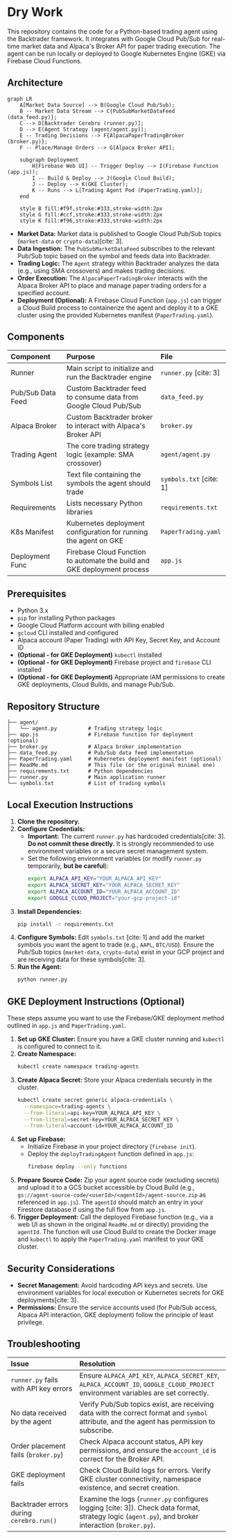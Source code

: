 # Dry Work

This repository contains the code for a Python-based trading agent using the Backtrader framework. It integrates with Google Cloud Pub/Sub for real-time market data and Alpaca's Broker API for paper trading execution. The agent can be run locally or deployed to Google Kubernetes Engine (GKE) via Firebase Cloud Functions.

## Architecture

```mermaid
graph LR
    A[Market Data Source] --> B(Google Cloud Pub/Sub);
    B -- Market Data Stream --> C{PubSubMarketDataFeed (data_feed.py)};
    C --> D[Backtrader Cerebro (runner.py)];
    D --> E(Agent Strategy (agent/agent.py));
    E -- Trading Decisions --> F{AlpacaPaperTradingBroker (broker.py)};
    F -- Place/Manage Orders --> G[Alpaca Broker API];

    subgraph Deployment
        H[Firebase Web UI] -- Trigger Deploy --> I(Firebase Function (app.js));
        I -- Build & Deploy --> J(Google Cloud Build);
        J -- Deploy --> K(GKE Cluster);
        K -- Runs --> L[Trading Agent Pod (PaperTrading.yaml)];
    end

    style B fill:#f9f,stroke:#333,stroke-width:2px
    style G fill:#ccf,stroke:#333,stroke-width:2px
    style K fill:#f96,stroke:#333,stroke-width:2px
```

* **Market Data:** Market data is published to Google Cloud Pub/Sub topics (`market-data` or `crypto-data`)[cite: 3].
* **Data Ingestion:** The `PubSubMarketDataFeed` subscribes to the relevant Pub/Sub topic based on the symbol and feeds data into Backtrader.
* **Trading Logic:** The `Agent` strategy within Backtrader analyzes the data (e.g., using SMA crossovers) and makes trading decisions.
* **Order Execution:** The `AlpacaPaperTradingBroker` interacts with the Alpaca Broker API to place and manage paper trading orders for a specified account.
* **Deployment (Optional):** A Firebase Cloud Function (`app.js`) can trigger a Cloud Build process to containerize the agent and deploy it to a GKE cluster using the provided Kubernetes manifest (`PaperTrading.yaml`).

## Components

| Component         | Purpose                                                                 | File                |
| :---------------- | :---------------------------------------------------------------------- | :------------------ |
| Runner            | Main script to initialize and run the Backtrader engine                 | `runner.py` [cite: 3]         |
| Pub/Sub Data Feed | Custom Backtrader feed to consume data from Google Cloud Pub/Sub        | `data_feed.py`      |
| Alpaca Broker     | Custom Backtrader broker to interact with Alpaca's Broker API           | `broker.py`       |
| Trading Agent     | The core trading strategy logic (example: SMA crossover)                | `agent/agent.py`    |
| Symbols List      | Text file containing the symbols the agent should trade                 | `symbols.txt` [cite: 1]     |
| Requirements      | Lists necessary Python libraries                                        | `requirements.txt`  |
| K8s Manifest      | Kubernetes deployment configuration for running the agent on GKE        | `PaperTrading.yaml`|
| Deployment Func   | Firebase Cloud Function to automate the build and GKE deployment process | `app.js`         |

## Prerequisites

* Python 3.x
* `pip` for installing Python packages
* Google Cloud Platform account with billing enabled
* `gcloud` CLI installed and configured
* Alpaca account (Paper Trading) with API Key, Secret Key, and Account ID
* **(Optional - for GKE Deployment)** `kubectl` installed
* **(Optional - for GKE Deployment)** Firebase project and `firebase` CLI installed
* **(Optional - for GKE Deployment)** Appropriate IAM permissions to create GKE deployments, Cloud Builds, and manage Pub/Sub.

## Repository Structure

```
├── agent/
│   └── agent.py          # Trading strategy logic
├── app.js                # Firebase function for deployment (optional)
├── broker.py             # Alpaca broker implementation
├── data_feed.py          # Pub/Sub data feed implementation
├── PaperTrading.yaml     # Kubernetes deployment manifest (optional)
├── ReadMe.md             # This file (or the original minimal one)
├── requirements.txt      # Python dependencies
├── runner.py             # Main application runner
└── symbols.txt           # List of trading symbols
```

## Local Execution Instructions

1.  **Clone the repository.**
2.  **Configure Credentials:**
    * **Important:** The current `runner.py` has hardcoded credentials[cite: 3]. **Do not commit these directly.** It is strongly recommended to use environment variables or a secure secret management system.
    * Set the following environment variables (or modify `runner.py` temporarily, **but be careful**):
        ```bash
        export ALPACA_API_KEY="YOUR_ALPACA_API_KEY"
        export ALPACA_SECRET_KEY="YOUR_ALPACA_SECRET_KEY"
        export ALPACA_ACCOUNT_ID="YOUR_ALPACA_ACCOUNT_ID"
        export GOOGLE_CLOUD_PROJECT="your-gcp-project-id"
        ```
3.  **Install Dependencies:**
    ```bash
    pip install -r requirements.txt
    ```
4.  **Configure Symbols:** Edit `symbols.txt` [cite: 1] and add the market symbols you want the agent to trade (e.g., `AAPL`, `BTC/USD`). Ensure the Pub/Sub topics (`market-data`, `crypto-data`) exist in your GCP project and are receiving data for these symbols[cite: 3].
5.  **Run the Agent:**
    ```bash
    python runner.py
    ```

## GKE Deployment Instructions (Optional)

These steps assume you want to use the Firebase/GKE deployment method outlined in `app.js` and `PaperTrading.yaml`.

1.  **Set up GKE Cluster:** Ensure you have a GKE cluster running and `kubectl` is configured to connect to it.
2.  **Create Namespace:**
    ```bash
    kubectl create namespace trading-agents
    ```
3.  **Create Alpaca Secret:** Store your Alpaca credentials securely in the cluster.
    ```bash
    kubectl create secret generic alpaca-credentials \
      --namespace=trading-agents \
      --from-literal=api-key=YOUR_ALPACA_API_KEY \
      --from-literal=secret-key=YOUR_ALPACA_SECRET_KEY \
      --from-literal=account-id=YOUR_ALPACA_ACCOUNT_ID
    ```
4.  **Set up Firebase:**
    * Initialize Firebase in your project directory (`firebase init`).
    * Deploy the `deployTradingAgent` function defined in `app.js`:
        ```bash
        firebase deploy --only functions
        ```
5.  **Prepare Source Code:** Zip your agent source code (excluding secrets) and upload it to a GCS bucket accessible by Cloud Build (e.g., `gs://agent-source-code/<userId>/<agentId>/agent-source.zip` as referenced in `app.js`). The `agentId` should match an entry in your Firestore database if using the full flow from `app.js`.
6.  **Trigger Deployment:** Call the deployed Firebase function (e.g., via a web UI as shown in the original `ReadMe.md` or directly) providing the `agentId`. The function will use Cloud Build to create the Docker image and `kubectl` to apply the `PaperTrading.yaml` manifest to your GKE cluster.

## Security Considerations

* **Secret Management:** Avoid hardcoding API keys and secrets. Use environment variables for local execution or Kubernetes secrets for GKE deployments[cite: 3].
* **Permissions:** Ensure the service accounts used (for Pub/Sub access, Alpaca API interaction, GKE deployment) follow the principle of least privilege.

## Troubleshooting

| Issue                                        | Resolution                                                                                                                               |
| :------------------------------------------- | :--------------------------------------------------------------------------------------------------------------------------------------- |
| `runner.py` fails with API key errors        | Ensure `ALPACA_API_KEY`, `ALPACA_SECRET_KEY`, `ALPACA_ACCOUNT_ID`, `GOOGLE_CLOUD_PROJECT` environment variables are set correctly.         |
| No data received by the agent              | Verify Pub/Sub topics exist, are receiving data with the correct format and `symbol` attribute, and the agent has permission to subscribe. |
| Order placement fails (`broker.py`)          | Check Alpaca account status, API key permissions, and ensure the `account_id` is correct for the Broker API.                     |
| GKE deployment fails                         | Check Cloud Build logs for errors. Verify GKE cluster connectivity, namespace existence, and secret creation.              |
| Backtrader errors during `cerebro.run()`   | Examine the logs (`runner.py` configures logging [cite: 3]). Check data format, strategy logic (`agent.py`), and broker interaction (`broker.py`). |